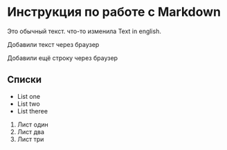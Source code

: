 # Инструкция по работе с Markdown

Это обычный текст. что-то изменила Text in english.

Добавили текст через браузер

Добавили ещё строку через браузер

## Списки
* List one
* List two
* List theree

1. Лист один
2. Лист два
3. Лист три

